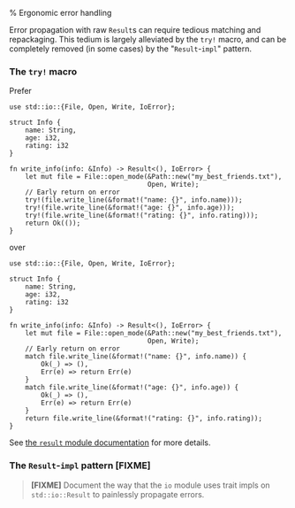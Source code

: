 % Ergonomic error handling

Error propagation with raw `Result`s can require tedious matching and
repackaging. This tedium is largely alleviated by the `try!` macro,
and can be completely removed (in some cases) by the "`Result`-`impl`"
pattern.

### The `try!` macro

Prefer

```rust,ignore
use std::io::{File, Open, Write, IoError};

struct Info {
    name: String,
    age: i32,
    rating: i32
}

fn write_info(info: &Info) -> Result<(), IoError> {
    let mut file = File::open_mode(&Path::new("my_best_friends.txt"),
                                   Open, Write);
    // Early return on error
    try!(file.write_line(&format!("name: {}", info.name)));
    try!(file.write_line(&format!("age: {}", info.age)));
    try!(file.write_line(&format!("rating: {}", info.rating)));
    return Ok(());
}
```

over

```rust,ignore
use std::io::{File, Open, Write, IoError};

struct Info {
    name: String,
    age: i32,
    rating: i32
}

fn write_info(info: &Info) -> Result<(), IoError> {
    let mut file = File::open_mode(&Path::new("my_best_friends.txt"),
                                   Open, Write);
    // Early return on error
    match file.write_line(&format!("name: {}", info.name)) {
        Ok(_) => (),
        Err(e) => return Err(e)
    }
    match file.write_line(&format!("age: {}", info.age)) {
        Ok(_) => (),
        Err(e) => return Err(e)
    }
    return file.write_line(&format!("rating: {}", info.rating));
}
```

See
[the `result` module documentation](https://doc.rust-lang.org/stable/std/result/index.html#the-try-macro)
for more details.

### The `Result`-`impl` pattern [FIXME]

> **[FIXME]** Document the way that the `io` module uses trait impls
> on `std::io::Result` to painlessly propagate errors.
